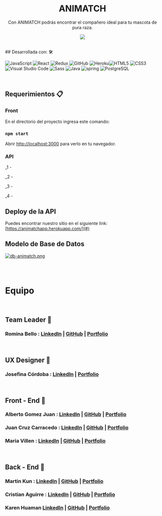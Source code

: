 <h1 align = "center"> ANIMATCH </h1>
<p align = "center"> Con ANIMATCH podrás encontrar el compañero ideal para tu mascota de pura raza.</p>
<p align = "center"> <img src = "https://i85.servimg.com/u/f85/19/88/52/56/animat10.png" /> </p>

<br/>
## Desarrollada con: 🛠️

![JavaScript](https://img.shields.io/badge/javascript-%23323330.svg?style=flat&logo=Javascript&logoColor=%23F7DF1E) ![React](https://img.shields.io/badge/react-%2320232a.svg?style=flat&logo=React&logoColor=%2361DAFB) ![Redux](https://img.shields.io/badge/Redux-%23593d88.svg?style=flat&logo=redux&logoColor=white) ![GitHub](https://img.shields.io/badge/Github-%23121011.svg?style=flat&logo=github&logoColor=white) ![Heroku](https://img.shields.io/badge/heroku-%23430098.svg?style=flat&logo=Heroku&logoColor=white)![HTML5](https://img.shields.io/badge/html5-%23E34F26.svg?style=flat&logo=HTML5&logoColor=white) ![CSS3](https://img.shields.io/badge/css3-%231572B6.svg?style=flat&logo=CSS3&logoColor=white)
![Visual Studio Code](https://img.shields.io/badge/Visual%20Studio%20Code-0078d7.svg?style=flat&logo=VS-Code&logoColor=white) ![Sass](https://img.shields.io/badge/Sass-CC6699?style=flat&logo=sass&logoColor=white) ![Java](https://img.shields.io/badge/Java-ED8B00?style=flat&logo=java&logoColor=white) ![spring](https://img.shields.io/badge/Spring-6DB33F?style=flat&logo=spring&logoColor=white) ![PostgreSQL](https://img.shields.io/badge/PostgreSQL-316192?style=flat&logo=postgresql&logoColor=white)

<br/>

## Requerimientos 📋

### Front

En el directorio del proyecto ingresa este comando:

### `npm start`

Abrir [http://localhost:3000](http://localhost:3000) para verlo en tu navegador.

### API

\_1 -

\_2 -

\_3 -

\_4 -

## Deploy de la API

Puedes encontrar nuestro sitio en el siguiente link: [https://animatchapp.herokuapp.com/](#)

## Modelo de Base de Datos
[![db-animatch.png](https://i.postimg.cc/kXtvdM7S/db-animatch.png)](https://postimg.cc/MvqQ7SMZ)

<br/><br/>

# Equipo

</br>

## Team Leader 🚀

### Romina Bello : [LinkedIn](https://www.linkedin.com/in/rominabello87/) | [GitHub]() | [Portfolio]()

</br>

## UX Designer 🎨

### Josefina Córdoba : [LinkedIn](https://www.linkedin.com/in/cordobajosefina/) | [Portfolio]()

<br/>

## Front - End 🚀

### Alberto Gomez Juan : [LinkedIn](https://www.linkedin.com/in/agomezjuan/) | [GitHub](https://github.com/agomezjuan) | [Portfolio]()

### Juan Cruz Carracedo : [LinkedIn](https://www.linkedin.com/in/juancarracedodev/) | [GitHub](https://github.com/juancarracedo7) | [Portfolio]()

### Maria Villen : [LinkedIn]() | [GitHub](https://github.com/MariaVillen) | [Portfolio]()

<br/>

## Back - End 🚀

### Martin Kun : [LinkedIn](https://www.linkedin.com/in/mart%C3%ADn-kun-b13620209/) | [GitHub](https://github.com/MartinKun) | [Portfolio]()

### Cristian Aguirre : [LinkedIn](https://www.linkedin.com/in/aguirre-cristian-javadeveloper/) | [GitHub](https://github.com/Cristianaaguirre) | [Portfolio]()

### Karen Huaman [LinkedIn]() | [GitHub](https://github.com/yoelexe) | [Portfolio]()
